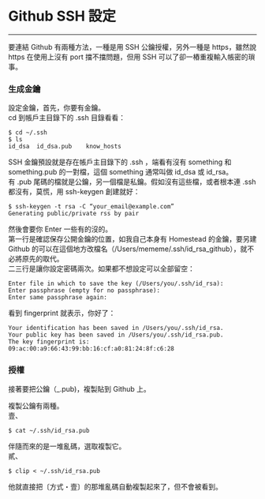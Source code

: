 # Github SSH 設定
---

要連結 Github 有兩種方法，一種是用 SSH 公鑰授權，另外一種是 https，雖然說 https 在使用上沒有 port 擋不擋問題，但用 SSH 可以了卻一樁重複輸入帳密的瑣事。

### 生成金鑰 
設定金鑰，首先，你要有金鑰。   
cd 到帳戶主目錄下的 .ssh 目錄看看：
    
    $ cd ~/.ssh
    $ ls		 
    id_dsa	id_dsa.pub    know_hosts
    
SSH 金鑰預設就是存在帳戶主目錄下的 .ssh ，端看有沒有 something 和 something.pub 的一對檔，這個 something 通常叫做 id_dsa 或 id_rsa。  
有 .pub 尾碼的檔就是公鑰，另一個檔是私鑰。假如沒有這些檔，或者根本連 .ssh 都沒有，莫慌，用 ssh-keygen 創建就好：

    $ ssh-keygen -t rsa -C “your_email@example.com”
    Generating public/private rss by pair

然後會要你 Enter 一些有的沒的。   
第一行是確認保存公開金鑰的位置，如我自己本身有 Homestead 的金鑰，要另建 Github 的可以在這個地方改檔名（/Users/mememe/.ssh/id_rsa_github），就不必將原先的取代。   
二三行是讓你設定密碼兩次。如果都不想設定可以全部留空：
    
    Enter file in which to save the key (/Users/you/.ssh/id_rsa):
    Enter passphrase (empty for no passphrase):
    Enter same passphrase again:
    
看到 fingerprint 就表示，你好了：

    Your identification has been saved in /Users/you/.ssh/id_rsa.
    Your public key has been saved in /Users/you/.ssh/id_rsa.pub.
    The key fingerprint is:
    09:ac:00:a9:66:43:99:bb:16:cf:a0:81:24:8f:c6:28


### 授權

接著要把公鑰（_.pub)，複製貼到 Github 上。   

複製公鑰有兩種。   
壹、  


    $ cat ~/.ssh/id_rsa.pub
    
伴隨而來的是一堆亂碼，選取複製它。  
貳、
    
    $ clip < ~/.ssh/id_rsa.pub
    
他就直接把〔方式・壹〕的那堆亂碼自動複製起來了，但不會被看到。